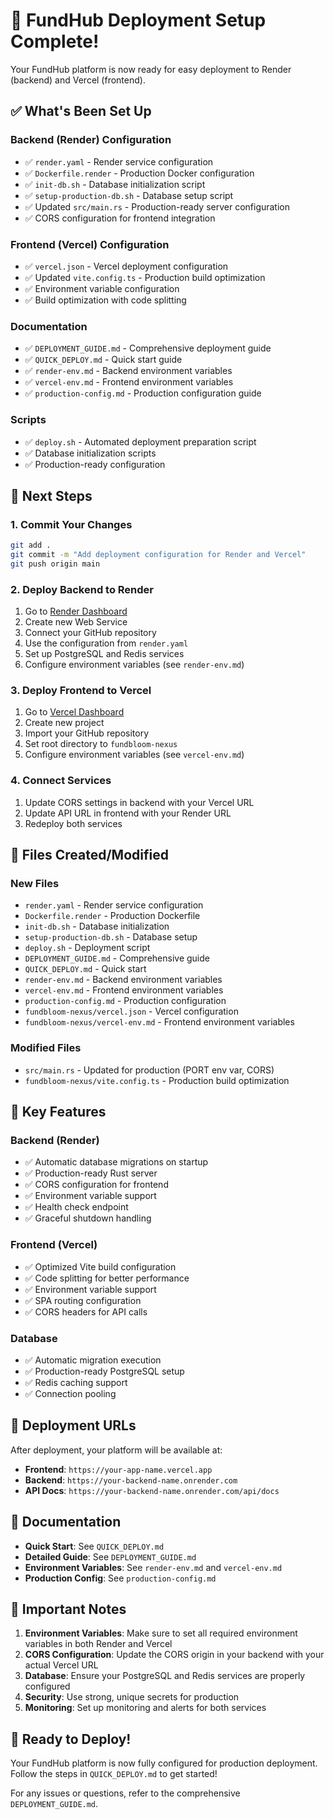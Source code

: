 # 🎉 FundHub Deployment Setup Complete!

Your FundHub platform is now ready for easy deployment to Render (backend) and Vercel (frontend).

## ✅ What's Been Set Up

### Backend (Render) Configuration
- ✅ `render.yaml` - Render service configuration
- ✅ `Dockerfile.render` - Production Docker configuration
- ✅ `init-db.sh` - Database initialization script
- ✅ `setup-production-db.sh` - Database setup script
- ✅ Updated `src/main.rs` - Production-ready server configuration
- ✅ CORS configuration for frontend integration

### Frontend (Vercel) Configuration
- ✅ `vercel.json` - Vercel deployment configuration
- ✅ Updated `vite.config.ts` - Production build optimization
- ✅ Environment variable configuration
- ✅ Build optimization with code splitting

### Documentation
- ✅ `DEPLOYMENT_GUIDE.md` - Comprehensive deployment guide
- ✅ `QUICK_DEPLOY.md` - Quick start guide
- ✅ `render-env.md` - Backend environment variables
- ✅ `vercel-env.md` - Frontend environment variables
- ✅ `production-config.md` - Production configuration guide

### Scripts
- ✅ `deploy.sh` - Automated deployment preparation script
- ✅ Database initialization scripts
- ✅ Production-ready configuration

## 🚀 Next Steps

### 1. Commit Your Changes
```bash
git add .
git commit -m "Add deployment configuration for Render and Vercel"
git push origin main
```

### 2. Deploy Backend to Render
1. Go to [Render Dashboard](https://dashboard.render.com)
2. Create new Web Service
3. Connect your GitHub repository
4. Use the configuration from `render.yaml`
5. Set up PostgreSQL and Redis services
6. Configure environment variables (see `render-env.md`)

### 3. Deploy Frontend to Vercel
1. Go to [Vercel Dashboard](https://vercel.com/dashboard)
2. Create new project
3. Import your GitHub repository
4. Set root directory to `fundbloom-nexus`
5. Configure environment variables (see `vercel-env.md`)

### 4. Connect Services
1. Update CORS settings in backend with your Vercel URL
2. Update API URL in frontend with your Render URL
3. Redeploy both services

## 📁 Files Created/Modified

### New Files
- `render.yaml` - Render service configuration
- `Dockerfile.render` - Production Dockerfile
- `init-db.sh` - Database initialization
- `setup-production-db.sh` - Database setup
- `deploy.sh` - Deployment script
- `DEPLOYMENT_GUIDE.md` - Comprehensive guide
- `QUICK_DEPLOY.md` - Quick start
- `render-env.md` - Backend environment variables
- `vercel-env.md` - Frontend environment variables
- `production-config.md` - Production configuration
- `fundbloom-nexus/vercel.json` - Vercel configuration
- `fundbloom-nexus/vercel-env.md` - Frontend environment variables

### Modified Files
- `src/main.rs` - Updated for production (PORT env var, CORS)
- `fundbloom-nexus/vite.config.ts` - Production build optimization

## 🔧 Key Features

### Backend (Render)
- ✅ Automatic database migrations on startup
- ✅ Production-ready Rust server
- ✅ CORS configuration for frontend
- ✅ Environment variable support
- ✅ Health check endpoint
- ✅ Graceful shutdown handling

### Frontend (Vercel)
- ✅ Optimized Vite build configuration
- ✅ Code splitting for better performance
- ✅ Environment variable support
- ✅ SPA routing configuration
- ✅ CORS headers for API calls

### Database
- ✅ Automatic migration execution
- ✅ Production-ready PostgreSQL setup
- ✅ Redis caching support
- ✅ Connection pooling

## 🎯 Deployment URLs

After deployment, your platform will be available at:
- **Frontend**: `https://your-app-name.vercel.app`
- **Backend**: `https://your-backend-name.onrender.com`
- **API Docs**: `https://your-backend-name.onrender.com/api/docs`

## 📖 Documentation

- **Quick Start**: See `QUICK_DEPLOY.md`
- **Detailed Guide**: See `DEPLOYMENT_GUIDE.md`
- **Environment Variables**: See `render-env.md` and `vercel-env.md`
- **Production Config**: See `production-config.md`

## 🚨 Important Notes

1. **Environment Variables**: Make sure to set all required environment variables in both Render and Vercel
2. **CORS Configuration**: Update the CORS origin in your backend with your actual Vercel URL
3. **Database**: Ensure your PostgreSQL and Redis services are properly configured
4. **Security**: Use strong, unique secrets for production
5. **Monitoring**: Set up monitoring and alerts for both services

## 🎉 Ready to Deploy!

Your FundHub platform is now fully configured for production deployment. Follow the steps in `QUICK_DEPLOY.md` to get started!

For any issues or questions, refer to the comprehensive `DEPLOYMENT_GUIDE.md`.
